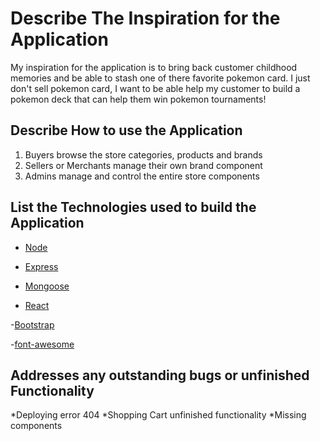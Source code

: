 # Describe The Inspiration for the Application
My inspiration for the application is to bring back customer childhood memories and be able to stash one of there favorite pokemon card. I just don't sell pokemon card, I want to be able help my customer to build a pokemon deck that can help them win pokemon tournaments!  


## Describe How to use the Application

1. Buyers browse the store categories, products and brands
2. Sellers or Merchants manage their own brand component
3. Admins manage and control the entire store components 


## List the Technologies used to build the Application
- [Node](https://nodejs.org/en/)

- [Express](https://expressjs.com/)

- [Mongoose](https://mongoosejs.com/)

- [React](https://reactjs.org/)

-[Bootstrap](https://react-bootstrap.github.io/)

-[font-awesome](https://fontawesome.com/)

## Addresses any outstanding bugs or unfinished Functionality

*Deploying error 404
*Shopping Cart unfinished functionality
*Missing components